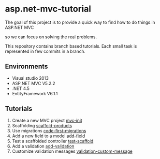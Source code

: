 # asp.net-mvc-tutorial
The goal of this project is to provide a quick way to find how to do things in ASP.NET MVC

so we can focus on solving the real problems.

This repository contains branch based tutorials. Each small task is represented in few commits in a branch.

## Environments
- Visual studio 2013
- ASP.NET MVC V5.2.2
- .NET 4.5
- EntityFramework V6.1.1

## Tutorials
1. Create a new MVC project [mvc-init](https://github.com/ducktyper/asp.net-mvc-tutorial/commits/mvc-init)
2. Scaffolding [scaffold-products](https://github.com/ducktyper/asp.net-mvc-tutorial/compare/mvc-init...scaffold-products)
3. Use migrations [code-first-migrations](https://github.com/ducktyper/asp.net-mvc-tutorial/compare/scaffold-products...code-first-migrations)
4. Add a new field to a model [add-field](https://github.com/ducktyper/asp.net-mvc-tutorial/compare/code-first-migrations...add-field)
5. Test a scaffolded controller [test-scaffold](https://github.com/ducktyper/asp.net-mvc-tutorial/compare/scaffold-products...test-scaffold)
6. Add a validation [add-validation](https://github.com/ducktyper/asp.net-mvc-tutorial/compare/test-scaffold...add-validation)
7. Customize validation messages [validation-custom-message](https://github.com/ducktyper/asp.net-mvc-tutorial/compare/add-validation..validation-custom-message)
